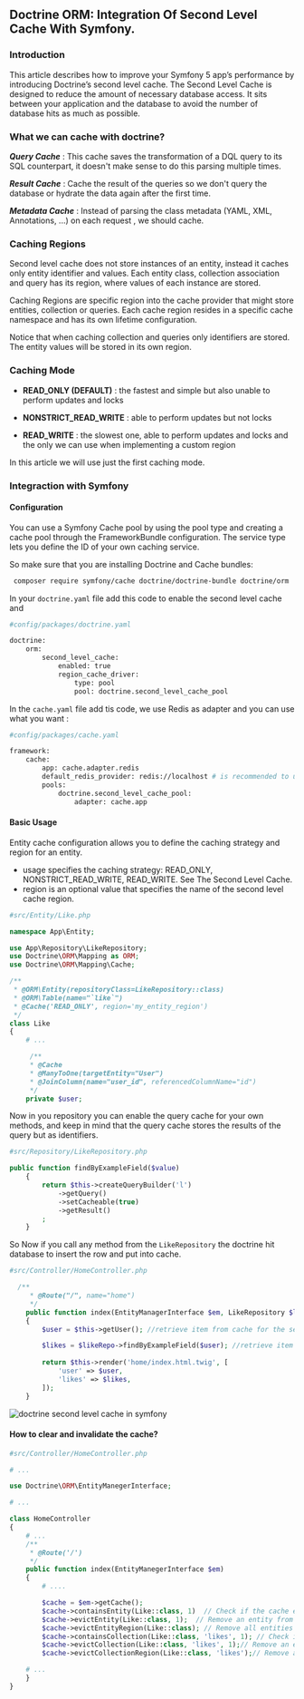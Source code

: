<h2 class="article-title">
Doctrine ORM: Integration Of Second Level Cache With Symfony.
</h2>

### Introduction
This article describes how to improve your Symfony 5 app’s performance by introducing Doctrine’s second level cache. The Second Level Cache is designed to reduce the amount of necessary database access. It sits between your application and the database to avoid the number of database hits as much as possible. 

### What we can cache with doctrine?

***Query Cache*** : This cache saves the transformation of a DQL query to its SQL counterpart, it doesn't make sense  to do this parsing multiple times.

***Result Cache*** : Cache the result of the queries so we don't query the database or hydrate the data again after the first time.

***Metadata Cache*** : Instead of parsing the class metadata (YAML, XML, Annotations, ...) on each request , we should cache.

### Caching Regions

Second level cache does not store instances of an entity, instead it caches only entity identifier and values. Each entity class, collection association and query has its region, where values of each instance are stored.

Caching Regions are specific region into the cache provider that might store entities, collection or queries. Each cache region resides in a specific cache namespace and has its own lifetime configuration.

Notice that when caching collection and queries only identifiers are stored. The entity values will be stored in its own region.

### Caching Mode

- **READ_ONLY (DEFAULT)** :  the fastest and simple but also unable to perform updates and locks 
- **NONSTRICT_READ_WRITE** : able to perform updates but not locks

- **READ_WRITE** :  the slowest one, able to perform updates and locks and the only we can use when implementing a custom region

In this article we will use just the first caching mode.

### Integraction with Symfony

#### Configuration
You can use a Symfony Cache pool by using the pool type and creating a cache
pool through the FrameworkBundle configuration. The service type lets you
define the ID of your own caching service.

So make sure that you are installing Doctrine and Cache bundles:

```bash
 composer require symfony/cache doctrine/doctrine-bundle doctrine/orm
```
In your `doctrine.yaml` file add this code to enable the second level cache and 

```bash
#config/packages/doctrine.yaml

doctrine:
	orm:
		second_level_cache:
            enabled: true
            region_cache_driver:
                type: pool
                pool: doctrine.second_level_cache_pool
```

In the `cache.yaml` file add tis code, we use Redis as adapter and you can use what you want :

```bash
#config/packages/cache.yaml

framework:
    cache:
        app: cache.adapter.redis
        default_redis_provider: redis://localhost # is recommended to use .env file
        pools:
            doctrine.second_level_cache_pool:
                adapter: cache.app
```
#### Basic Usage
Entity cache configuration allows you to define the caching strategy and region for an entity.
* usage specifies the caching strategy: READ_ONLY, NONSTRICT_READ_WRITE, READ_WRITE. See The Second Level Cache.
* region is an optional value that specifies the name of the second level cache region.

```php
#src/Entity/Like.php

namespace App\Entity;

use App\Repository\LikeRepository;
use Doctrine\ORM\Mapping as ORM;
use Doctrine\ORM\Mapping\Cache;

/**
 * @ORM\Entity(repositoryClass=LikeRepository::class)
 * @ORM\Table(name="`like`")
 * @Cache('READ_ONLY', region='my_entity_region')
 */
class Like
{
	# ...

	 /**
     * @Cache
     * @ManyToOne(targetEntity="User")
     * @JoinColumn(name="user_id", referencedColumnName="id")
     */
    private $user;


```

Now in you repository you can enable the query cache for your own methods, and keep in mind that the query cache stores the results of the query but as identifiers.

```php
#src/Repository/LikeRepository.php

public function findByExampleField($value)
    {
        return $this->createQueryBuilder('l')
            ->getQuery()
            ->setCacheable(true)
            ->getResult()
        ;
    }
```

So Now if you call any method from the `LikeRepository` the doctrine hit database to insert the row and put into cache.

```php
#src/Controller/HomeController.php

  /**
     * @Route("/", name="home")
     */
    public function index(EntityManagerInterface $em, LikeRepository $likeRepo): Response
    {
        $user = $this->getUser(); //retrieve item from cache for the second call

        $likes = $likeRepo->findByExampleField($user); //retrieve item from cache for the second call
        
        return $this->render('home/index.html.twig', [
            'user' => $user,
            'likes' => $likes,
        ]);
    }
```

<div class="text-center">
	<img src="static/imgs/blog/doctrine-cache/no-query.png" style="max-height: 500px; max-width: 600px;" alt="doctrine second level cache in symfony">
</div>

####  How to clear and invalidate the cache?

```php
#src/Controller/HomeController.php

# ...

use Doctrine\ORM\EntityManegerInterface;

# ...

class HomeController 
{
	# ...
	/**
	 * @Route('/')
	 */
	public function index(EntityManegerInterface $em)
	{
		# ....

 		$cache = $em->getCache();
    	$cache->containsEntity(Like::class, 1)  // Check if the cache exists
    	$cache->evictEntity(Like::class, 1);  // Remove an entity from cache
    	$cache->evictEntityRegion(Like::class); // Remove all entities from cache
    	$cache->containsCollection(Like::class, 'likes', 1); // Check if the cache exists
    	$cache->evictCollection(Like::class, 'likes', 1);// Remove an entity collection from cache
    	$cache->evictCollectionRegion(Like::class, 'likes');// Remove all collections from cache

    # ...
	}
}
```